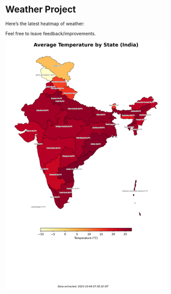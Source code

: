 # Weather Project

Here’s the latest heatmap of weather:

Feel free to leave feedback/improvements.

![India Heatmap](docs/assets/india_heatmap.png?v=E07FC3)

